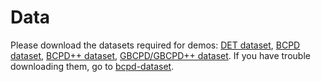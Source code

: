 # Data
Please download the datasets required for demos:
[DET dataset](https://www.dropbox.com/s/lxhs13sbmo0dwcq/det-demodata-11May2023.zip?dl=1),
[BCPD dataset](https://www.dropbox.com/s/6kd4uiyt150uyz9/bcpd-demodata20200127.zip?dl=1),
[BCPD++ dataset](https://www.dropbox.com/s/um46xujczko39jk/bcpd-pp-demodata20210226.zip?dl=1),
[GBCPD/GBCPD++ dataset](https://www.dropbox.com/s/yssce2kmdil3fqs/gbcpd-demodata20220829.zip?dl=1).
If you have trouble downloading them, go to [bcpd-dataset](https://github.com/ohirose/bcpd-dataset).


